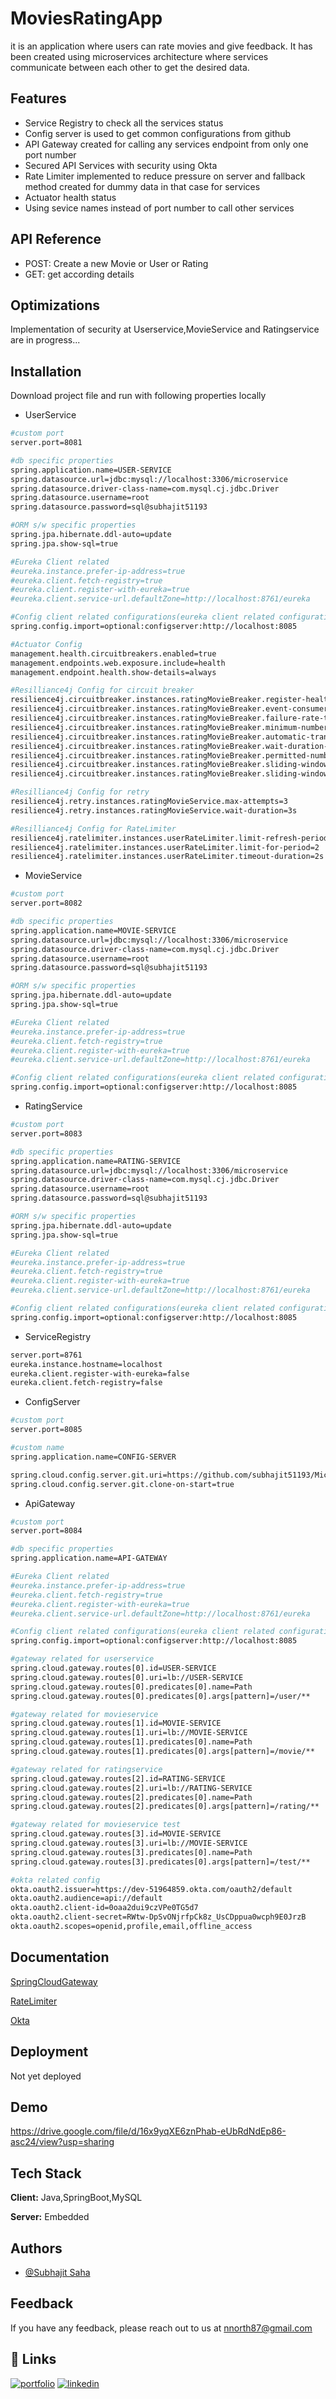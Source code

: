 
# MoviesRatingApp
it is an application where users can rate movies and give feedback. It has been created using microservices architecture where services communicate between each other to get the desired data. 


## Features

- Service Registry to check all the services status
- Config server is used to get common configurations from github
- API Gateway created for calling any services endpoint from only one port number
- Secured API Services with security using Okta
- Rate Limiter implemented to reduce pressure on server and fallback method created for dummy data in that case for services
- Actuator health status
- Using sevice names instead of port number to call other services


## API Reference

- POST: Create a new Movie or User or Rating
- GET: get according details




## Optimizations

Implementation of security at Userservice,MovieService and Ratingservice are in progress...


## Installation

Download project file and run with following properties locally

- UserService
```bash
#custom port
server.port=8081

#db specific properties
spring.application.name=USER-SERVICE
spring.datasource.url=jdbc:mysql://localhost:3306/microservice
spring.datasource.driver-class-name=com.mysql.cj.jdbc.Driver
spring.datasource.username=root
spring.datasource.password=sql@subhajit51193

#ORM s/w specific properties
spring.jpa.hibernate.ddl-auto=update
spring.jpa.show-sql=true

#Eureka Client related
#eureka.instance.prefer-ip-address=true
#eureka.client.fetch-registry=true
#eureka.client.register-with-eureka=true
#eureka.client.service-url.defaultZone=http://localhost:8761/eureka

#Config client related configurations(eureka client related configurations directly taken from github)
spring.config.import=optional:configserver:http://localhost:8085

#Actuator Config
management.health.circuitbreakers.enabled=true
management.endpoints.web.exposure.include=health
management.endpoint.health.show-details=always

#Resilliance4j Config for circuit breaker
resilience4j.circuitbreaker.instances.ratingMovieBreaker.register-health-indicator=true
resilience4j.circuitbreaker.instances.ratingMovieBreaker.event-consumer-buffer-size=10
resilience4j.circuitbreaker.instances.ratingMovieBreaker.failure-rate-threshold=50
resilience4j.circuitbreaker.instances.ratingMovieBreaker.minimum-number-of-calls=5
resilience4j.circuitbreaker.instances.ratingMovieBreaker.automatic-transition-from-open-to-half-open-enabled=true
resilience4j.circuitbreaker.instances.ratingMovieBreaker.wait-duration-in-open-state=6s
resilience4j.circuitbreaker.instances.ratingMovieBreaker.permitted-number-of-calls-in-half-open-state=3
resilience4j.circuitbreaker.instances.ratingMovieBreaker.sliding-window-size=10
resilience4j.circuitbreaker.instances.ratingMovieBreaker.sliding-window-type=count-based

#Resilliance4j Config for retry
resilience4j.retry.instances.ratingMovieService.max-attempts=3
resilience4j.retry.instances.ratingMovieService.wait-duration=3s

#Resilliance4j Config for RateLimiter
resilience4j.ratelimiter.instances.userRateLimiter.limit-refresh-period=4s
resilience4j.ratelimiter.instances.userRateLimiter.limit-for-period=2
resilience4j.ratelimiter.instances.userRateLimiter.timeout-duration=2s
```


- MovieService

```bash
#custom port
server.port=8082

#db specific properties
spring.application.name=MOVIE-SERVICE
spring.datasource.url=jdbc:mysql://localhost:3306/microservice
spring.datasource.driver-class-name=com.mysql.cj.jdbc.Driver
spring.datasource.username=root
spring.datasource.password=sql@subhajit51193

#ORM s/w specific properties
spring.jpa.hibernate.ddl-auto=update
spring.jpa.show-sql=true

#Eureka Client related
#eureka.instance.prefer-ip-address=true
#eureka.client.fetch-registry=true
#eureka.client.register-with-eureka=true
#eureka.client.service-url.defaultZone=http://localhost:8761/eureka

#Config client related configurations(eureka client related configurations directly taken from github)
spring.config.import=optional:configserver:http://localhost:8085
```

- RatingService

```bash
#custom port
server.port=8083

#db specific properties
spring.application.name=RATING-SERVICE
spring.datasource.url=jdbc:mysql://localhost:3306/microservice
spring.datasource.driver-class-name=com.mysql.cj.jdbc.Driver
spring.datasource.username=root
spring.datasource.password=sql@subhajit51193

#ORM s/w specific properties
spring.jpa.hibernate.ddl-auto=update
spring.jpa.show-sql=true

#Eureka Client related
#eureka.instance.prefer-ip-address=true
#eureka.client.fetch-registry=true
#eureka.client.register-with-eureka=true
#eureka.client.service-url.defaultZone=http://localhost:8761/eureka

#Config client related configurations(eureka client related configurations directly taken from github)
spring.config.import=optional:configserver:http://localhost:8085
```

 - ServiceRegistry

```bash
server.port=8761
eureka.instance.hostname=localhost
eureka.client.register-with-eureka=false
eureka.client.fetch-registry=false
```
- ConfigServer

```bash
#custom port
server.port=8085

#custom name
spring.application.name=CONFIG-SERVER

spring.cloud.config.server.git.uri=https://github.com/subhajit51193/MicroserviceConfiguration
spring.cloud.config.server.git.clone-on-start=true
```

- ApiGateway

```bash
#custom port
server.port=8084

#db specific properties
spring.application.name=API-GATEWAY

#Eureka Client related
#eureka.instance.prefer-ip-address=true
#eureka.client.fetch-registry=true
#eureka.client.register-with-eureka=true
#eureka.client.service-url.defaultZone=http://localhost:8761/eureka

#Config client related configurations(eureka client related configurations directly taken from github)
spring.config.import=optional:configserver:http://localhost:8085

#gateway related for userservice
spring.cloud.gateway.routes[0].id=USER-SERVICE
spring.cloud.gateway.routes[0].uri=lb://USER-SERVICE
spring.cloud.gateway.routes[0].predicates[0].name=Path
spring.cloud.gateway.routes[0].predicates[0].args[pattern]=/user/**

#gateway related for movieservice
spring.cloud.gateway.routes[1].id=MOVIE-SERVICE
spring.cloud.gateway.routes[1].uri=lb://MOVIE-SERVICE
spring.cloud.gateway.routes[1].predicates[0].name=Path
spring.cloud.gateway.routes[1].predicates[0].args[pattern]=/movie/**

#gateway related for ratingservice
spring.cloud.gateway.routes[2].id=RATING-SERVICE
spring.cloud.gateway.routes[2].uri=lb://RATING-SERVICE
spring.cloud.gateway.routes[2].predicates[0].name=Path
spring.cloud.gateway.routes[2].predicates[0].args[pattern]=/rating/**

#gateway related for movieservice test
spring.cloud.gateway.routes[3].id=MOVIE-SERVICE
spring.cloud.gateway.routes[3].uri=lb://MOVIE-SERVICE
spring.cloud.gateway.routes[3].predicates[0].name=Path
spring.cloud.gateway.routes[3].predicates[0].args[pattern]=/test/**

#okta related config
okta.oauth2.issuer=https://dev-51964859.okta.com/oauth2/default
okta.oauth2.audience=api://default
okta.oauth2.client-id=0oaa2dui9czVPe0TG5d7
okta.oauth2.client-secret=RWtw-DpSvONjrfpCk8z_UsCDppua0wcph9E0JrzB
okta.oauth2.scopes=openid,profile,email,offline_access
```
## Documentation

[SpringCloudGateway](https://spring.io/projects/spring-cloud-gateway)

[RateLimiter](https://resilience4j.readme.io/docs/ratelimiter)

[Okta](https://developer.okta.com/)


## Deployment

Not yet deployed

## Demo

https://drive.google.com/file/d/16x9yqXE6znPhab-eUbRdNdEp86-asc24/view?usp=sharing


## Tech Stack

**Client:** Java,SpringBoot,MySQL

**Server:** Embedded


## Authors

- [@Subhajit Saha](https://github.com/subhajit51193)


## Feedback

If you have any feedback, please reach out to us at nnorth87@gmail.com


## 🔗 Links
[![portfolio](https://img.shields.io/badge/my_portfolio-000?style=for-the-badge&logo=ko-fi&logoColor=white)](https://subhajit51193.github.io/)
[![linkedin](https://img.shields.io/badge/linkedin-0A66C2?style=for-the-badge&logo=linkedin&logoColor=white)](https://www.linkedin.com/in/subhajit-saha-103110185/)

